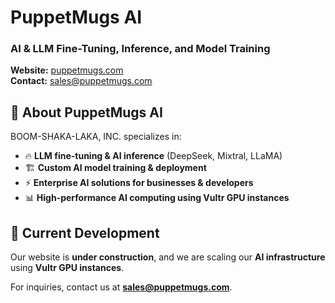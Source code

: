 # PuppetMugs AI
### AI & LLM Fine-Tuning, Inference, and Model Training

**Website:** [puppetmugs.com](https://puppetmugs.com)  
**Contact:** sales@puppetmugs.com  

## 🧠 About PuppetMugs AI
BOOM-SHAKA-LAKA, INC. specializes in:
- 🔥 **LLM fine-tuning & AI inference** (DeepSeek, Mixtral, LLaMA)
- 🏗️ **Custom AI model training & deployment**
- ⚡ **Enterprise AI solutions for businesses & developers**
- 📊 **High-performance AI computing using Vultr GPU instances**

## 📢 Current Development
Our website is **under construction**, and we are scaling our **AI infrastructure** using **Vultr GPU instances**.

For inquiries, contact us at **sales@puppetmugs.com**.
